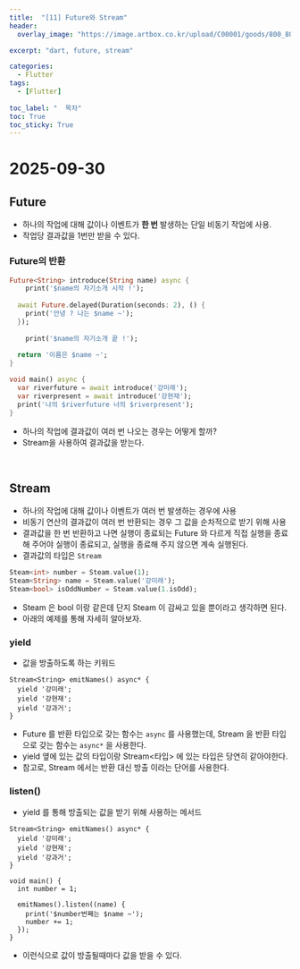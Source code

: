 ```yaml
---
title:  "[11] Future와 Stream"
header:
  overlay_image: "https://image.artbox.co.kr/upload/C00001/goods/800_800/818/230525003912818.jpg?s=/goods/org/818/230525003912818.jpg"

excerpt: "dart, future, stream"

categories:
  - Flutter
tags:
  - [Flutter]
    
toc_label: "  목차"
toc: True
toc_sticky: True
---
```


# 2025-09-30

## Future
- 하나의 작업에 대해 값이나 이벤트가 **한 번** 발생하는 단일 비동기 작업에 사용.
- 작업당 결과값을 1번만 받을 수 있다.

### Future의 반환
```dart
Future<String> introduce(String name) async {
	print('$name의 자기소개 시작 !');
  
  await Future.delayed(Duration(seconds: 2), () {
    print('안녕 ? 나는 $name ~');
  });
	
	print('$name의 자기소개 끝 !');
  
  return '이름은 $name ~';
}

void main() async {
  var riverfuture = await introduce('강미래');
  var riverpresent = await introduce('강현재');
  print('나의 $riverfuture 너의 $riverpresent');
}
```
- 하나의 작업에 결과값이 여러 번 나오는 경우는 어떻게 할까?
- Stream을 사용하여 결과값을 받는다.

<br>

## Stream
- 하나의 작업에 대해 값이나 이벤트가 여러 번 발생하는 경우에 사용
- 비동기 연산의 결과값이 여러 번 반환되는 경우 그 값을 순차적으로 받기 위해 사용
- 결과값을 한 번 반환하고 나면 실행이 종료되는 Future 와 다르게 직접 실행을 종료해 주어야 실행이 종료되고, 실행을 종료해 주지 않으면 계속 실행된다.
- 결과값의 타입은 `Stream`

```dart
Steam<int> number = Steam.value(1);
Steam<String> name = Steam.value('강미래');
Steam<bool> isOddNumber = Steam.value(1.isOdd);
```
- Steam<bool> 은 bool 이랑 같은데 단지 Steam 이 감싸고 있을 뿐이라고 생각하면 된다.
- 아래의 예제를 통해 자세히 알아보자.

### yield
- 값을 방출하도록 하는 키워드
```
Stream<String> emitNames() async* {
  yield '강미래';
  yield '강현재';
  yield '강과거';
}
```
- Future 를 반환 타입으로 갖는 함수는 `async` 를 사용했는데, Stream 을 반환 타입으로 갖는 함수는 `async*` 을 사용한다.
- yield 옆에 있는 값의 타입이랑 Stream<타입> 에 있는 타입은 당연히 같아야한다.
- 참고로, Stream 에서는 반환 대신 방출 이라는 단어를 사용한다.

### listen()
- yield 를 통해 방출되는 값을 받기 위해 사용하는 메서드

```
Stream<String> emitNames() async* {
  yield '강미래';
  yield '강현재';
  yield '강과거';
}

void main() {
  int number = 1;
  
  emitNames().listen((name) {
    print('$number번째는 $name ~');
    number += 1;
  });
}
```

- 이런식으로 값이 방출될때마다 값을 받을 수 있다.

<br>
<br>
